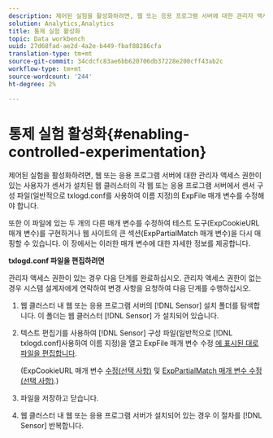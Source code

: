 ```yaml
---
description: 제어된 실험을 활성화하려면, 웹 또는 응용 프로그램 서버에 대한 관리자 액세스 권한이 있는 사용자가 센서가 설치된 웹 클러스터의 각 웹 또는 응용 프로그램 서버에서 센서 구성 파일(일반적으로 txlogd.conf를 사용하여 이름 지정)의 ExpFile 매개 변수를 수정해야 합니다.
solution: Analytics,Analytics
title: 통제 실험 활성화
topic: Data workbench
uuid: 27d68fad-ae2d-4a2e-b449-fbaf88286cfa
translation-type: tm+mt
source-git-commit: 34cdcfc83ae6bb620706db37228e200cff43ab2c
workflow-type: tm+mt
source-wordcount: '244'
ht-degree: 2%

---
```



# 통제 실험 활성화{#enabling-controlled-experimentation}

제어된 실험을 활성화하려면, 웹 또는 응용 프로그램 서버에 대한 관리자 액세스 권한이 있는 사용자가 센서가 설치된 웹 클러스터의 각 웹 또는 응용 프로그램 서버에서 센서 구성 파일(일반적으로 txlogd.conf를 사용하여 이름 지정)의 ExpFile 매개 변수를 수정해야 합니다.

또한 이 파일에 있는 두 개의 다른 매개 변수를 수정하여 테스트 도구(ExpCookieURL 매개 변수)를 구현하거나 웹 사이트의 큰 섹션(ExpPartialMatch 매개 변수)을 다시 매핑할 수 있습니다. 이 장에서는 이러한 매개 변수에 대한 자세한 정보를 제공합니다.

**txlogd.conf 파일을 편집하려면**

관리자 액세스 권한이 있는 경우 다음 단계를 완료하십시오. 관리자 액세스 권한이 없는 경우 시스템 설계자에게 연락하여 변경 사항을 요청하여 다음 단계를 수행하십시오.

1. 웹 클러스터 내 웹 또는 응용 프로그램 서버의 [!DNL Sensor] 설치 폴더를 탐색합니다. 이 폴더는 웹 클러스터 [!DNL Sensor] 가 설치되어 있습니다.
1. 텍스트 편집기를 사용하여 [!DNL Sensor] 구성 파일(일반적으로 [!DNL txlogd.conf]사용하여 이름 지정)을 열고 ExpFile 매개 변수 수정 [에 표시된 대로 파일을 편집합니다](../../../home/c-undst-ctrld-exp/t-en-ctrld-exp/c-mod-expfile-prm.md#concept-25232b386a654870becc789d4f1fcc28).

   (ExpCookieURL 매개 변수 [수정(선택 사항)](../../../home/c-undst-ctrld-exp/t-en-ctrld-exp/c-mod-expckurl-prm.md#concept-215bf86bab4e4ec0b0cc803ec48a8fcf) 및 [ExpPartialMatch 매개 변수 수정(선택 사항)](../../../home/c-undst-ctrld-exp/t-en-ctrld-exp/c-mod-expplmth-prm.md#concept-9c817c4c49b74287b0f70d6a1a37655e).)

1. 파일을 저장하고 닫습니다.
1. 웹 클러스터 내 웹 또는 응용 프로그램 서버가 설치되어 있는 경우 이 절차를 [!DNL Sensor] 반복합니다.
